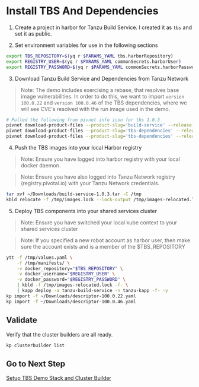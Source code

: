 # Install TBS And Dependencies

1. Create a project in harbor for Tanzu Build Service.  I created it as `tbs` and set it as public.

2. Set environment variables for use in the following sections

```bash
export TBS_REPOSITORY=$(yq r $PARAMS_YAML tbs.harborRepository)
export REGISTRY_USER=$(yq r $PARAMS_YAML commonSecrets.harborUser)
export REGISTRY_PASSWORD=$(yq r $PARAMS_YAML commonSecrets.harborPassword)
```

3. Download Tanzu Build Service and Dependencies from Tanzu Network

>Note: The demo includes exercising a rebase, that resolves base image vulnerabilities.  In order to do this, we want to import `version 100.0.22` and `version 100.0.46` of the TBS dependencies, where we will see CVE's resolved with the run image used in the demo.

```bash
# Pulled the following from pivnet info icon for tbs 1.0.3
pivnet download-product-files --product-slug='build-service' --release-version='1.0.3' --product-file-id=817468 -d ~/Downloads
pivnet download-product-files --product-slug='tbs-dependencies' --release-version='100.0.22' --product-file-id=801577 -d ~/Downloads
pivnet download-product-files --product-slug='tbs-dependencies' --release-version='100.0.46' --product-file-id=834456 -d ~/Downloads
```

4. Push the TBS images into your local Harbor registry

>Note: Ensure you have logged into harbor registry with your local docker daemon.

>Note: Ensure you have also logged into Tanzu Network registry (registry.pivotal.io) with your Tanzu Network credentials.

```bash
tar xvf ~/Downloads/build-service-1.0.3.tar -C /tmp
kbld relocate -f /tmp/images.lock --lock-output /tmp/images-relocated.lock --repository $TBS_REPOSITORY
```

5. Deploy TBS components into your shared services cluster

>Note: Ensure you have switched your local kube context to your shared services cluster

>Note: If you specified a new robot account as harbor user, then make sure the account exists and is a member of the $TBS_REPOSITORY

```bash
ytt -f /tmp/values.yaml \
    -f /tmp/manifests/ \
    -v docker_repository="$TBS_REPOSITORY" \
    -v docker_username="$REGISTRY_USER" \
    -v docker_password="$REGISTRY_PASSWORD" \
    | kbld -f /tmp/images-relocated.lock -f- \
    | kapp deploy -a tanzu-build-service -n tanzu-kapp -f- -y
kp import -f ~/Downloads/descriptor-100.0.22.yaml
kp import -f ~/Downloads/descriptor-100.0.46.yaml
```

## Validate

Verify that the cluster builders are all ready.

```bash
kp clusterbuilder list
```

## Go to Next Step

[Setup TBS Demo Stack and Cluster Builder](03-tbs-custom-dependencies.md)
